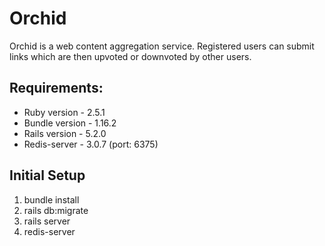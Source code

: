 # Orchid

Orchid is a web content aggregation service. Registered users can submit links which are then upvoted or downvoted by other users.

## Requirements:

* Ruby version - 2.5.1
* Bundle version - 1.16.2
* Rails version - 5.2.0
* Redis-server - 3.0.7 (port: 6375)

## Initial Setup
1. bundle install
2. rails db:migrate
3. rails server
4. redis-server